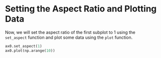 # Setting the Aspect Ratio and Plotting Data

Now, we will set the aspect ratio of the first subplot to 1 using the `set_aspect` function and plot some data using the `plot` function.

```python
ax0.set_aspect(1)
ax0.plot(np.arange(10))
```
